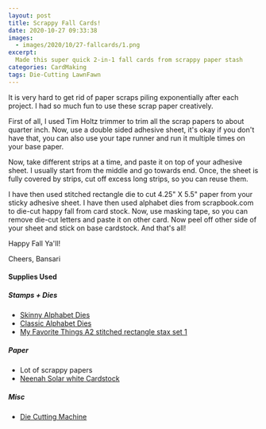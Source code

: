 ```yaml
---
layout: post
title: Scrappy Fall Cards!
date: 2020-10-27 09:33:38
images: 
  - images/2020/10/27-fallcards/1.png
excerpt:
  Made this super quick 2-in-1 fall cards from scrappy paper stash
categories: CardMaking
tags: Die-Cutting LawnFawn 
---
```


It is very hard to get rid of paper scraps piling exponentially after each project. I had so much fun to use these scrap paper creatively.

First of all, I used Tim Holtz trimmer to trim all the scrap papers to about quarter inch. Now, use a double sided adhesive sheet, it's okay if you don't have that, you can also use your tape runner and run it multiple times on your base paper. 

Now, take different strips at a time, and paste it on top of your adhesive sheet. I usually start from the middle and go towards end. 
Once, the sheet is fully covered by strips, cut off excess long strips, so you can reuse them. 

I have then used stitched rectangle die to cut 4.25" X 5.5" paper from your sticky adhesive sheet. I have then used alphabet dies from scrapbook.com to die-cut happy fall from card stock. Now, use masking tape, so you can remove die-cut letters and paste it on other card. 
Now peel off other side of your sheet and stick on base cardstock. And that's all!

Happy Fall Ya'll!

Cheers,
Bansari

#### Supplies Used
##### Stamps + Dies
 - [Skinny Alphabet Dies](https://www.scrapbook.com/store/sbc-alphadies-1.html)
 - [Classic Alphabet Dies](https://www.scrapbook.com/store/sbc-alphadies-3.html)
 - [My Favorite Things A2 stitched rectangle stax set 1](https://mftstamps.com/products/a2-stitched-rectangle-stax-set-2-die-namics)

##### Paper
 - Lot of scrappy papers
 - [Neenah Solar white Cardstock](https://www.joann.com/classic-crest-250-pk-8.5x11-cardstocks-solar-white/15722937.html)

##### Misc
 - [Die Cutting Machine](https://www.amazon.com/Sizzix-660425-Machine-8-Inch-White/dp/B00R50G34U) 
 